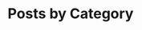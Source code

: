 ---
title : "Posts by Category"
layout : categories
permalink : /categories/
author_profile : true
---